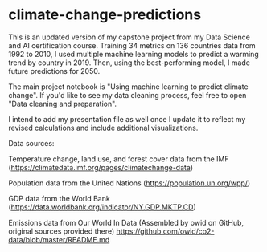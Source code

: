 # climate-change-predictions
This is an updated version of my capstone project from my Data Science and AI certification course. Training 34 metrics on 136 countries data from 1992 to 2010, I used multiple machine learning models to predict a warming trend by country in 2019. Then, using the best-performing model, I made future predictions for 2050.

The main project notebook is "Using machine learning to predict climate change".
If you'd like to see my data cleaning process, feel free to open "Data cleaning and preparation".

I intend to add my presentation file as well once I update it to reflect my revised calculations and include additional visualizations.


Data sources:

Temperature change, land use, and forest cover data from the IMF 
(https://climatedata.imf.org/pages/climatechange-data)

Population data from the United Nations
(https://population.un.org/wpp/)

GDP data from the World Bank
(https://data.worldbank.org/indicator/NY.GDP.MKTP.CD)

Emissions data from Our World In Data
(Assembled by owid on GitHub, original sources provided there)
https://github.com/owid/co2-data/blob/master/README.md
